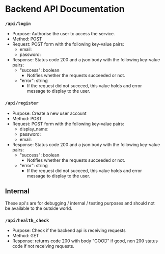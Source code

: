 
# Backend API Documentation

### `/api/login`
- Purpose: Authorise the user to access the service.
- Method: POST
- Request: POST form with the following key-value pairs:
  - email: <valid-email>
  - password: <user-password>
- Response: Status code 200 and a json body with the following key-value pairs:
  - "success": boolean
    - Notifies whether the requests succeeded or not.
  - "error": string
    - If the request did not succeed, this value holds and error message to display to the user.

### `/api/register`
- Purpose: Create a new user account
- Method: POST
- Request: POST form with the following key-value pairs:
    - display_name: <users-display-name>
    - password: <user-password>
    - email: <valid-email>
- Response: Status code 200 and a json body with the following key-value pairs:
    - "success": boolean
        - Notifies whether the requests succeeded or not.
    - "error": string
        - If the request did not succeed, this value holds and error message to display to the user.

## Internal
These api's are for debugging / internal / testing purposes and should not be available
to the outside world.

### `/api/health_check`

- Purpose: Check if the backend api is receiving requests
- Method: GET
- Response: returns code 200 with body "GOOD" if good, non 200 status code if not receiving requests.
